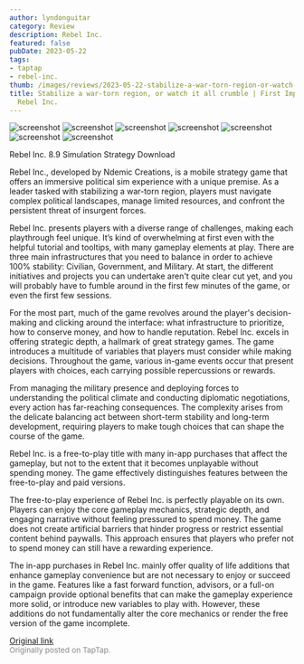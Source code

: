 ```yaml
---
author: lyndonguitar
category: Review
description: Rebel Inc.
featured: false
pubDate: 2023-05-22
tags:
- taptap
- rebel-inc.
thumb: /images/reviews/2023-05-22-stabilize-a-war-torn-region-or-watch-it-all-crumble--first-impressions---rebel-inc-0.avif
title: Stabilize a war-torn region, or watch it all crumble | First Impressions -
  Rebel Inc.
---
```


<div class="gallery">
  <img src="/images/reviews/2023-05-22-stabilize-a-war-torn-region-or-watch-it-all-crumble--first-impressions---rebel-inc-0.avif" alt="screenshot" />
  <img src="/images/reviews/2023-05-22-stabilize-a-war-torn-region-or-watch-it-all-crumble--first-impressions---rebel-inc-1.avif" alt="screenshot" />
  <img src="/images/reviews/2023-05-22-stabilize-a-war-torn-region-or-watch-it-all-crumble--first-impressions---rebel-inc-2.avif" alt="screenshot" />
  <img src="/images/reviews/2023-05-22-stabilize-a-war-torn-region-or-watch-it-all-crumble--first-impressions---rebel-inc-3.avif" alt="screenshot" />
  <img src="/images/reviews/2023-05-22-stabilize-a-war-torn-region-or-watch-it-all-crumble--first-impressions---rebel-inc-4.avif" alt="screenshot" />
  <img src="/images/reviews/2023-05-22-stabilize-a-war-torn-region-or-watch-it-all-crumble--first-impressions---rebel-inc-5.avif" alt="screenshot" />
  <img src="/images/reviews/2023-05-22-stabilize-a-war-torn-region-or-watch-it-all-crumble--first-impressions---rebel-inc-6.avif" alt="screenshot" />
</div>

Rebel Inc.
8.9
Simulation
Strategy
Download

Rebel Inc., developed by Ndemic Creations, is a mobile strategy game that offers an immersive political sim experience with a unique premise. As a leader tasked with stabilizing a war-torn region, players must navigate complex political landscapes, manage limited resources, and confront the persistent threat of insurgent forces.

Rebel Inc. presents players with a diverse range of challenges, making each playthrough feel unique. It’s kind of overwhelming at first even with the helpful tutorial and tooltips, with many gameplay elements at play. There are three main infrastructures that you need to balance in order to achieve 100% stability: Civilian, Government, and Military. At start, the different initiatives and projects you can undertake aren't quite clear cut yet, and you will probably have to fumble around in the first few minutes of the game, or even the first few sessions.

For the most part, much of the game revolves around the player's decision-making and clicking around the interface: what infrastructure to prioritize, how to conserve money, and how to handle reputation. Rebel Inc. excels in offering strategic depth, a hallmark of great strategy games. The game introduces a multitude of variables that players must consider while making decisions. Throughout the game, various in-game events occur that present players with choices, each carrying possible repercussions or rewards.

From managing the military presence and deploying forces to understanding the political climate and conducting diplomatic negotiations, every action has far-reaching consequences. The complexity arises from the delicate balancing act between short-term stability and long-term development, requiring players to make tough choices that can shape the course of the game.

Rebel Inc. is a free-to-play title with many in-app purchases that affect the gameplay, but not to the extent that it becomes unplayable without spending money. The game effectively distinguishes features between the free-to-play and paid versions.

The free-to-play experience of Rebel Inc. is perfectly playable on its own. Players can enjoy the core gameplay mechanics, strategic depth, and engaging narrative without feeling pressured to spend money. The game does not create artificial barriers that hinder progress or restrict essential content behind paywalls. This approach ensures that players who prefer not to spend money can still have a rewarding experience.

The in-app purchases in Rebel Inc. mainly offer quality of life additions that enhance gameplay convenience but are not necessary to enjoy or succeed in the game. Features like a fast forward function, advisors, or a full-on campaign provide optional benefits that can make the gameplay experience more solid, or introduce new variables to play with. However, these additions do not fundamentally alter the core mechanics or render the free version of the game incomplete.

[Original link](https://www.taptap.io/post/5548344)<br><span style="font-size: 0.95em; color: #888;">Originally posted on TapTap.</span>